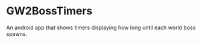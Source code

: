 GW2BossTimers
=============

An android app that shows timers displaying how long until each world boss spawns.

